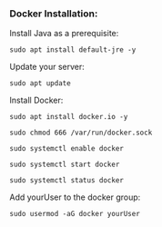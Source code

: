 ### Docker Installation: 
Install Java as a prerequisite:
``` 
sudo apt install default-jre -y
```
Update your server: 
```
sudo apt update
```
Install Docker:   
```
sudo apt install docker.io -y
```
```
sudo chmod 666 /var/run/docker.sock
```
```
sudo systemctl enable docker 
```
```
sudo systemctl start docker
```
```
sudo systemctl status docker
```

Add yourUser to the docker group:
``` 
sudo usermod -aG docker yourUser
```